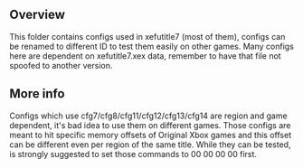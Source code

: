 ## Overview
This folder contains configs used in xefutitle7 (most of them), configs can be renamed to different ID to test them easily on other games. Many configs here are dependent on xefutitle7.xex data, remember to have that file not spoofed to another version.

## More info
Configs which use cfg7/cfg8/cfg11/cfg12/cfg13/cfg14 are region and game dependent, it's bad idea to use them on different games. Those configs are meant to hit specific memory offsets of Original Xbox games and this offset can be different even per region of the same title.
While they can be tested, is strongly suggested to set those commands to 00 00 00 00 first.
